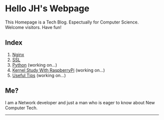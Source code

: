<link rel="stylesheet" type="text/css" media="all" href="homepage.css" />

# Hello JH's Webpage

This Homepage is a Tech Blog. Espectually for Computer Science.  
Welcome visitors. Have fun!


## Index

1. [Nginx](nginx.md)
2. [SSL](ssl.md)
3. [Python](python.md) (working on...)
4. [Kernel Study With RaspberryPi](kernel_study.md) (working on...)
5. [Useful Tips](tips.md) (working on...)


## Me?

I am a Network developer and just a man who is eager to know about New Computer Tech.  

---
